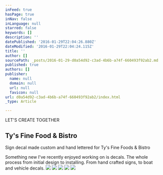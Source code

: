 ```yaml
---
inFeed: true
hasPage: true
inNav: false
inLanguage: null
starred: false
keywords: []
description: ''
datePublished: '2016-01-29T22:04:26.880Z'
dateModified: '2016-01-29T22:04:24.115Z'
title: ''
author: []
sourcePath: _posts/2016-01-29-d0a54d92-c3ad-4b6b-a74f-660493f92ab2.md
published: true
authors: []
publisher:
  name: null
  domain: null
  url: null
  favicon: null
url: d0a54d92-c3ad-4b6b-a74f-660493f92ab2/index.html
_type: Article

---
```

LET'S CREATE TOGETHER

## Ty's Fine Food & Bistro

Sign decal made custom and hand lettered for Ty's Fine Foods & Bistro

Something new I've recently enjoyed working on is decals. The whole process from initial design to installing. From hand crafted signs, to boat and vehicle decals. ![](https://the-grid-user-content.s3-us-west-2.amazonaws.com/d2233ce9-f874-4d26-9ae5-48f6c5fcb786.png)
![](https://the-grid-user-content.s3-us-west-2.amazonaws.com/98add359-1934-450e-9bcb-0ddcf2ccfab4.jpg)
![](https://the-grid-user-content.s3-us-west-2.amazonaws.com/9e1bb4a2-cd65-4080-bbaa-ab4f787dadba.jpg)
![](https://the-grid-user-content.s3-us-west-2.amazonaws.com/d9aaff6c-c71f-4f94-b31a-35e373858e71.jpg)
![](https://the-grid-user-content.s3-us-west-2.amazonaws.com/8fa49b71-9a7b-434b-a91d-7392d263d5b1.jpg)